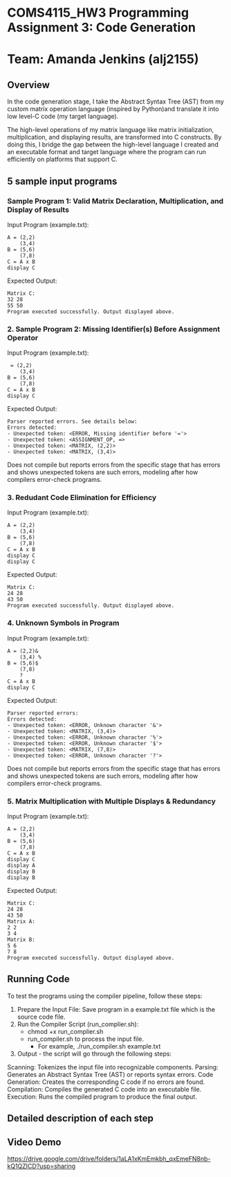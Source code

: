 # COMS4115_HW3 Programming Assignment 3: Code Generation
# Team: Amanda Jenkins (alj2155) 

## Overview
In the code generation stage, I take the Abstract Syntax Tree (AST) from my custom matrix operation language (inspired by Python)and translate it into low level-C code (my target language).

 The high-level operations of my matrix language like matrix initialization, multiplication, and displaying results, are transformed into C constructs. By doing this, I bridge the gap between the high-level language I created and an executable format and target language where the program can run efficiently on platforms that support C.

## 5 sample input programs

### Sample Program 1: Valid Matrix Declaration, Multiplication, and Display of Results


Input Program (example.txt):
```
A = (2,2)
    (3,4)
B = (5,6)
    (7,8)
C = A x B
display C
```


Expected Output:
```
Matrix C:
32 28 
55 50 
Program executed successfully. Output displayed above.
```

### 2. Sample Program 2: Missing Identifier(s) Before Assignment Operator

Input Program (example.txt):
```
 = (2,2)
    (3,4)
B = (5,6)
    (7,8)
C = A x B
display C
```


Expected Output:
```
Parser reported errors. See details below:
Errors detected:
- Unexpected token: <ERROR, Missing identifier before '='>
- Unexpected token: <ASSIGNMENT_OP, =>
- Unexpected token: <MATRIX, (2,2)>
- Unexpected token: <MATRIX, (3,4)>
``` 

Does not compile but reports errors from the specific stage that has errors and shows unexpected tokens are such errors, modeling after how compilers error-check programs.

### 3. Redudant Code Elimination for Efficiency

Input Program (example.txt):
```
A = (2,2)
    (3,4)
B = (5,6)
    (7,8)
C = A x B
display C
display C
```

Expected Output:
```
Matrix C:
24 28 
43 50 
Program executed successfully. Output displayed above.
```



### 4. Unknown Symbols in Program

Input Program (example.txt):
```
A = (2,2)&
    (3,4) %
B = (5,6)$
    (7,8)     
    ?
C = A x B
display C
```

Expected Output:
```
Parser reported errors:
Errors detected:
- Unexpected token: <ERROR, Unknown character '&'>
- Unexpected token: <MATRIX, (3,4)>
- Unexpected token: <ERROR, Unknown character '%'>
- Unexpected token: <ERROR, Unknown character '$'>
- Unexpected token: <MATRIX, (7,8)>
- Unexpected token: <ERROR, Unknown character '?'>
```
Does not compile but reports errors from the specific stage that has errors and shows unexpected tokens are such errors, modeling after how compilers error-check programs.



### 5. Matrix Multiplication with Multiple Displays & Redundancy 
Input Program (example.txt): 

```
A = (2,2)
    (3,4) 
B = (5,6)
    (7,8)   
C = A x B
display C
display A
display B
display B
```

Expected Output: 
```
Matrix C:
24 28 
43 50 
Matrix A:
2 2 
3 4 
Matrix B:
5 6 
7 8 
Program executed successfully. Output displayed above.
```

## Running Code 

To test the programs using the compiler pipeline, follow these steps:
1. Prepare the Input File: Save program in a example.txt file which is the source code file.
2. Run the Compiler Script (run_complier.sh): 
    * chmod +x run_complier.sh
    * run_compiler.sh to process the input file.
        *  For example, ./run_compiler.sh example.txt
3. Output - the script will go through the following steps:

Scanning: Tokenizes the input file into recognizable components.
Parsing: Generates an Abstract Syntax Tree (AST) or reports syntax errors.
Code Generation: Creates the corresponding C code if no errors are found.
Compilation: Compiles the generated C code into an executable file.
Execution: Runs the compiled program to produce the final output.

## Detailed description of each step


## Video Demo
https://drive.google.com/drive/folders/1aLA1xKmEmkbh_qxEmeFN8nb-kQ1QZICD?usp=sharing